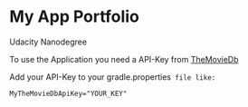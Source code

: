 # My App Portfolio
Udacity Nanodegree

To use the Application you need a API-Key from [TheMovieDb]("https://www.themoviedb.org")

Add your API-Key to your gradle.properties` file like:`

`MyTheMovieDbApiKey="YOUR_KEY"`
